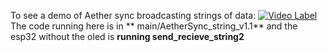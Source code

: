 To see a demo of Aether sync broadcasting strings of data:
[![Video Label](http://img.youtube.com/vi/tzTMWhAOwbU/0.jpg)](http://www.youtube.com/watch?v=tzTMWhAOwbU)
The code running here is in ** main/AetherSync_string_v1.1** and the esp32 without the oled is **running send_recieve_string2**
